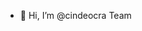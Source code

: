 - 👋 Hi, I’m @cindeocra Team


<!---
cindeocra/cindeocra is a ✨ special ✨ repository because its `README.md` (this file) appears on your GitHub profile.
You can click the Preview link to take a look at your changes.
--->
